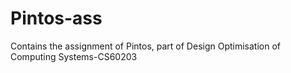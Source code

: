 # Pintos-ass
Contains the assignment of Pintos, part of Design Optimisation of Computing Systems-CS60203
